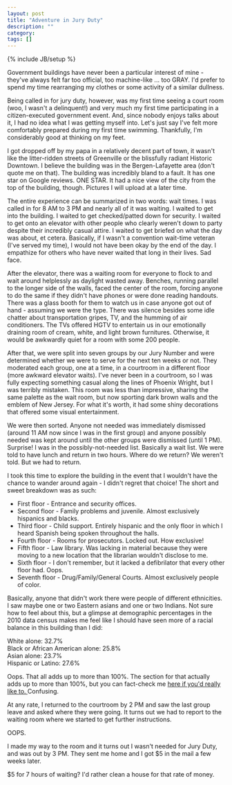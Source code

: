 ```yaml
---
layout: post
title: "Adventure in Jury Duty"
description: ""
category: 
tags: []
---
```

{% include JB/setup %}

Government buildings have never been a particular interest of mine - they've always felt far too official, too machine-like ... too GRAY. I'd prefer to spend my time rearranging my clothes or some activity of a similar dullness.

Being called in for jury duty, however, was my first time seeing a court room (woo, I wasn't a delinquent!) and very much my first time participating in a citizen-executed government event. And, since nobody enjoys talks about it, I had no idea what I was getting myself into. Let's just say I've felt more comfortably prepared during my first time swimming. Thankfully, I'm considerably good at thinking on my feet. 

I got dropped off by my papa in a relatively decent part of town, it wasn't like the litter-ridden streets of Greenville or the blissfully radiant Historic Downtown. I believe the building was in the Bergen-Lafayette area (don't quote me on that). The building was incredibly bland to a fault. It has one star on Google reviews. ONE STAR. It had a nice view of the city from the top of the building, though. Pictures I will upload at a later time.

The entire experience can be summarized in two words: wait times. I was called in for 8 AM to 3 PM and nearly all of it was waiting. I waited to get into the building. I waited to get checked/patted down for security. I waited to get onto an elevator with other people who clearly weren't down to party despite their incredibly casual attire. I waited to get briefed on what the day was about, et cetera. Basically, if I wasn't a convention wait-time veteran (I've served my time), I would not have been okay by the end of the day. I empathize for others who have never waited that long in their lives. Sad face.

After the elevator, there was a waiting room for everyone to flock to and wait around helplessly as daylight wasted away. Benches, running parallel to the longer side of the walls, faced the center of the room, forcing anyone to do the same if they didn't have phones or were done reading handouts. There was a glass booth for them to watch us in case anyone got out of hand - assuming we were the type. There was silence besides some idle chatter about transportation gripes, TV, and the humming of air conditioners. The TVs offered HGTV to entertain us in our emotionally draining room of cream, white, and light brown furnitures. Otherwise, it would be awkwardly quiet for a room with some 200 people. 

After that, we were split into seven groups by our Jury Number and were determined whether we were to serve for the next ten weeks or not. They moderated each group, one at a time, in a courtroom in a different floor (more awkward elevator waits). I've never been in a courtroom, so I was fully expecting something casual along the lines of Phoenix Wright, but I was terribly mistaken. This room was less than impressive, sharing the same palette as the wait room, but now sporting dark brown walls and the emblem of New Jersey. For what it's worth, it had some shiny decorations that offered some visual entertainment.

We were then sorted. Anyone not needed was immediately dismissed (around 11 AM now since I was in the first group) and anyone possibly needed was kept around until the other groups were dismissed (until 1 PM). Surprise! I was in the possibly-not-needed list. Basically a wait list. We were told to have lunch and return in two hours. Where do we return? We weren't told. But we had to return. 

I took this time to explore the building in the event that I wouldn't have the chance to wander around again - I didn't regret that choice! The short and sweet breakdown was as such:
<ul>
	<li>First floor - Entrance and security offices. </li>
	<li>Second floor - Family problems and juvenile. Almost exclusively hispanics and blacks.</li>
	<li>Third floor - Child support. Entirely hispanic and the only floor in which I heard Spanish being spoken throughout the halls. </li>
	<li>Fourth floor - Rooms for prosecutors. Locked out. How exclusive!</li>
	<li>Fifth floor - Law library. Was lacking in material because they were moving to a new location that the librarian wouldn't disclose to me.</li>
	<li>Sixth floor - I don't remember, but it lacked a defibrilator that every other floor had. Oops.</li>
	<li>Seventh floor - Drug/Family/General Courts. Almost exclusively people of color.</li>
</ul>

Basically, anyone that didn't work there were people of different ethnicities. I saw maybe one or two Eastern asians and one or two Indians. Not sure how to feel about this, but a glimpse at demographic percentages in the 2010 data census makes me feel like I should have seen more of a racial balance in this building than I did:

White alone: 32.7%  
Black or African American alone: 25.8%  
Asian alone: 23.7%  
Hispanic or Latino: 27.6%  


Oops. That all adds up to more than 100%. The section for that actually adds up to more than 100%, but you can fact-check me <a href="http://quickfacts.census.gov/qfd/states/34/3436000.html">here if you'd really like to. </a> Confusing. 

At any rate, I returned to the courtroom by 2 PM and saw the last group leave and asked where they were going. It turns out we had to report to the waiting room where we started to get further instructions. 

OOPS.

I made my way to the room and it turns out I wasn't needed for Jury Duty, and was out by 3 PM. They sent me home and I got $5 in the mail a few weeks later.

$5 for 7 hours of waiting?
I'd rather clean a house for that rate of money.